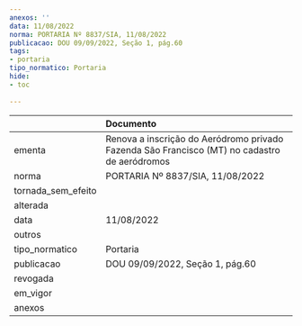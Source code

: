 ```yaml
---
anexos: ''
data: 11/08/2022
norma: PORTARIA Nº 8837/SIA, 11/08/2022
publicacao: DOU 09/09/2022, Seção 1, pág.60
tags:
- portaria
tipo_normatico: Portaria
hide: 
- toc 
 
---
```


|                    | Documento                                                                                    |
|:-------------------|:---------------------------------------------------------------------------------------------|
| ementa             | Renova a inscrição do Aeródromo privado Fazenda São Francisco (MT) no cadastro de aeródromos |
| norma              | PORTARIA Nº 8837/SIA, 11/08/2022                                                             |
| tornada_sem_efeito |                                                                                              |
| alterada           |                                                                                              |
| data               | 11/08/2022                                                                                   |
| outros             |                                                                                              |
| tipo_normatico     | Portaria                                                                                     |
| publicacao         | DOU 09/09/2022, Seção 1, pág.60                                                              |
| revogada           |                                                                                              |
| em_vigor           |                                                                                              |
| anexos             |                                                                                              |